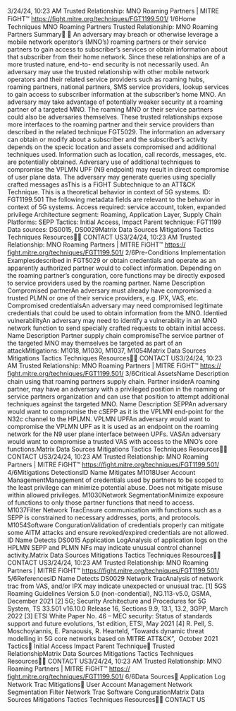 3/24/24, 10:23 AM Trusted Relationship: MNO Roaming Partners | MITRE FiGHT™
https://ﬁght.mitre.org/techniques/FGT1199.501/ 1/6Home Techniques MNO Roaming Partners
Trusted Relationship: MNO
Roaming Partners
Summary󰅂 󰅂
An adversary may breach or otherwise leverage a mobile
network operator’s (MNO’s) roaming partners or their service
partners to gain access to subscriber’s services or obtain
information about that subscriber from their home network.
Since these relationships are of a more trusted nature, end-to-
end security is not necessarily used.
An adversary may use the trusted relationship with other
mobile network operators and their related service providers
such as roaming hubs, roaming partners, national partners,
SMS service providers, lookup services to gain access to
subscriber information at the subscriber’s home MNO. An
adversary may take advantage of potentially weaker security
at a roaming partner of a targeted MNO. The roaming MNO or
their service partners could also be adversaries themselves.
These trusted relationships expose more interfaces to the
roaming partner and their service providers than described in
the related technique FGT5029. The information an adversary
can obtain or modify about a subscriber and the subscriber’s
activity depends on the speci c location and assets
compromised and additional techniques used. Information
such as location, call records, messages, etc. are potentially
obtained. Adversary use of additional techniques to
compromise the VPLMN UPF (N9 endpoint) may result in
direct compromise of user plane data. The adversary may
generate queries using specially crafted messages asThis is a FiGHT
Subtechnique to an ATT&CK
Technique.
This is a theoretical behavior
in context of 5G systems.
ID: FGT1199.501
The following metadata
fields are relevant to the
behavior in context of 5G
systems.
Access required: service
account, token, expanded
privilege
Architecture segment:
Roaming, Application Layer,
Supply Chain
Platforms: SEPP
Tactics: Initial Access,
Impact
Parent technique: FGT1199
Data sources: DS0015,
DS0029Matrix Data Sources Mitigations Tactics Techniques Resources󰍝󰇙
CONTACT US3/24/24, 10:23 AM Trusted Relationship: MNO Roaming Partners | MITRE FiGHT™
https://ﬁght.mitre.org/techniques/FGT1199.501/ 2/6Pre-Conditions
Implementation Examplesdescribed in FGT5029 or obtain credentials and operate as an
apparently authorized partner would to collect information.
Depending on the roaming partner’s con guration, core
functions may be directly exposed to service providers used
by the roaming partner.
Name Description
Compromised partnerAn adversary must
already have
compromised a trusted
PLMN or one of their
service providers, e.g.
IPX, VAS, etc.
Compromised credentialsAn adversary may need
compromised
legitimate credentials
that could be used to
obtain information from
the MNO.
Identi ed vulnerabilityAn adversary may need
to identify a
vulnerability in an MNO
network function to
send specially crafted
requests to obtain initial
access.
Name Description
Partner supply chain
compromiseThe service partner of
the targeted MNO may
themselves be targeted
as part of an attackMitigations: M1018, M1030,
M1037, M1054Matrix Data Sources Mitigations Tactics Techniques Resources󰍝󰇙
CONTACT US3/24/24, 10:23 AM Trusted Relationship: MNO Roaming Partners | MITRE FiGHT™
https://ﬁght.mitre.org/techniques/FGT1199.501/ 3/6Critical AssetsName Description
chain using that
roaming partners
supply chain.
Partner insiderA roaming partner, may
have an adversary with
a privileged position in
the roaming or service
partners organization
and can use that
position to attempt
additional techniques
against the targeted
MNO.
Name Description
SEPPAn adversary would
want to compromise
the cSEPP as it is the
VPLMN end-point for
the N32c channel to the
HPLMN.
VPLMN UPFAn adversary would
want to compromise
the VPLMN UPF as it is
used as an endpoint on
the roaming network for
the N9 user plane
interface between UPFs.
VASAn adversary would
want to compromise a
trusted VAS with access
to the MNO’s core
functions.Matrix Data Sources Mitigations Tactics Techniques Resources󰍝󰇙
CONTACT US3/24/24, 10:23 AM Trusted Relationship: MNO Roaming Partners | MITRE FiGHT™
https://ﬁght.mitre.org/techniques/FGT1199.501/ 4/6Mitigations
DetectionsID Name Mitigates
M1018User Account
ManagementManagement of
credentials used by
partners to be scoped to
the least privilege can
minimize potential
abuse. Does not
mitigate misuse within
allowed privileges.
M1030Network
SegmentationMinimize exposure of
functions to only those
partner functions that
need to access.
M1037Filter Network
Tra cEnsure communication
with functions such as
a SEPP is constrained
to necessary addresses,
ports, and protocols.
M1054Software
Con gurationValidation of
credentials properly can
mitigate some AITM
attacks and ensure
revoked/expired
credentials are not
allowed.
ID Name Detects
DS0015 Application LogAnalysis of application
logs on the HPLMN
SEPP and PLMN NFs
may indicate unusual
control channel activity.Matrix Data Sources Mitigations Tactics Techniques Resources󰍝󰇙
CONTACT US3/24/24, 10:23 AM Trusted Relationship: MNO Roaming Partners | MITRE FiGHT™
https://ﬁght.mitre.org/techniques/FGT1199.501/ 5/6ReferencesID Name Detects
DS0029 Network Tra cAnalysis of network
tra c from VAS, and/or
IPX may indicate
unexpected or unusual
tra c.
[1] 5GS Roaming Guidelines Version 5.0 (non-con dential),
NG.113-v5.0, GSMA, December 2021
[2] 5G; Security Architecture and Procedures for 5G System,
TS 33.501 v16.10.0 Release 16, Sections 9.9, 13.1, 13.2, 3GPP,
March 2022
[3] ETSI White Paper No. 46 – MEC security: Status of
standards support and future evolutions, 1st edition, ETSI,
May 2021
[4] R. Pell, S. Moschoyiannis, E. Panaousis, R. Heart eld,
“Towards dynamic threat modelling in 5G core networks
based on MITRE ATT&CK”,  October 2021
Tactics󰅀
Initial Access
Impact
Parent Technique󰅀
Trusted RelationshipMatrix Data Sources Mitigations Tactics Techniques Resources󰍝󰇙
CONTACT US3/24/24, 10:23 AM Trusted Relationship: MNO Roaming Partners | MITRE FiGHT™
https://ﬁght.mitre.org/techniques/FGT1199.501/ 6/6Data Sources󰅀
Application Log
Network Tra c
Mitigations󰅀
User Account Management
Network Segmentation
Filter Network Tra c
Software Con gurationMatrix Data Sources Mitigations Tactics Techniques Resources󰍝󰇙
CONTACT US